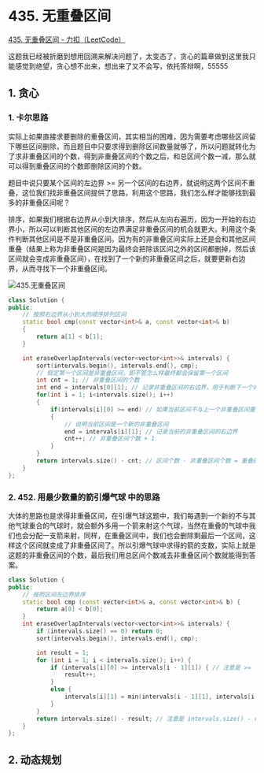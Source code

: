 # 435. 无重叠区间

[435. 无重叠区间 - 力扣（LeetCode）](https://leetcode.cn/problems/non-overlapping-intervals/)



这题我已经被折磨到想用回溯来解决问题了，太变态了，贪心的篇章做到这里我只能感觉到绝望，贪心想不出来，想出来了又不会写，依托答辩啊，55555

## 1. 贪心

### 1. 卡尔思路

实际上如果直接求要删除的重叠区间，其实相当的困难，因为需要考虑哪些区间留下哪些区间删除，而且题目中只要求得到删除区间数量就够了，所以问题就转化为了求非重叠区间的个数，得到非重叠区间的个数之后，和总区间个数一减，那么就可以得到重叠区间的个数即删除区间的个数。

题目中说只要某个区间的左边界 >= 另一个区间的右边界，就说明这两个区间不重叠，这位我们找非重叠区间提供了思路，利用这个思路，我们怎么样才能够找到最多的非重叠区间呢？

排序，如果我们根据右边界从小到大排序，然后从左向右遍历，因为一开始的右边界小，所以可以判断其他区间的左边界满足非重叠区间的机会就更大。利用这个条件判断其他区间是不是非重叠区间。因为有的非重叠区间实际上还是会和其他区间重叠（结果上称为非重叠区间是因为最终会把除该区间之外的区间都删掉，然后该区间就会变成非重叠区间），在找到了一个新的非重叠区间之后，就要更新右边界，从而寻找下一个非重叠区间。

![435.无重叠区间](https://img-blog.csdnimg.cn/20201221201553618.png)

```c++
class Solution {
public:
    // 按照右边界从小到大的顺序排列区间
    static bool cmp(const vector<int>& a, const vector<int>& b)
    {
        return a[1] < b[1];
    }

    int eraseOverlapIntervals(vector<vector<int>>& intervals) {
        sort(intervals.begin(), intervals.end(), cmp);
        // 假定第一个区间是非重叠区间，即不管怎么样最终都会保留第一个区间
        int cnt = 1; // 非重叠区间的个数
        int end = intervals[0][1]; // 记录非重叠区间的右边界，用于判断下一个非重叠区间
        for(int i = 1; i<intervals.size(); i++)
        {
            if(intervals[i][0] >= end) // 如果当前区间不与上一个非重叠区间重叠
            {
                // 说明当前区间是一个新的非重叠区间
                end = intervals[i][1]; // 记录当前的非重叠区间的右边界
                cnt++; // 非重叠区间个数 + 1
            }
        }
        return intervals.size() - cnt; // 区间个数 - 非重叠区间个数 = 重叠的区间个数，即删除的区间个数
    }
};
```





### 2. 452. 用最少数量的箭引爆气球 中的思路

大体的思路也是求得非重叠区间，在引爆气球这题中，我们每遇到一个新的不与其他气球重合的气球时，就会额外多用一个箭来射这个气球，当然在重叠的气球中我们也会分配一支箭来射，同样，在重叠区间中，我们也会删除剩最后一个区间，这样这个区间就变成了非重叠区间了。所以引爆气球中求得的箭的支数，实际上就是这题的非重叠区间的个数，最后我们用总区间个数减去非重叠区间个数就能得到答案。

```c++
class Solution {
public:
    // 按照区间左边界排序
    static bool cmp (const vector<int>& a, const vector<int>& b) {
        return a[0] < b[0];
    }
    int eraseOverlapIntervals(vector<vector<int>>& intervals) {
        if (intervals.size() == 0) return 0;
        sort(intervals.begin(), intervals.end(), cmp);

        int result = 1; 
        for (int i = 1; i < intervals.size(); i++) {
            if (intervals[i][0] >= intervals[i - 1][1]) { // 注意是 >=
                result++; 
            }
            else {  
                intervals[i][1] = min(intervals[i - 1][1], intervals[i][1]); 
            }
        }
        return intervals.size() - result; // 注意是 intervals.size() - result
    }
};
```





## 2. 动态规划

